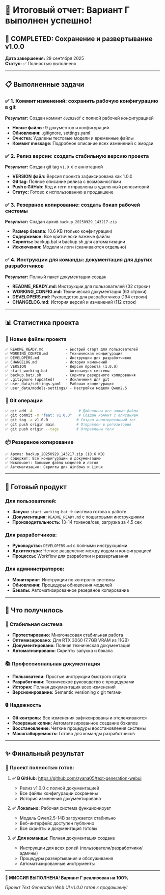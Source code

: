 # 📝 Итоговый отчет: Вариант Г выполнен успешно!

## 🎉 **COMPLETED: Сохранение и развертывание v1.0.0**

**Дата завершения:** 29 сентября 2025  
**Статус:** ✅ Полностью выполнено

---

## 📋 Выполненные задачи

### ✅ **1. Коммит изменений: сохранить рабочую конфигурацию в git**

**Результат:** Создан коммит `d02929df` с полной рабочей конфигурацией
- **Новые файлы:** 9 документов и конфигураций
- **Обновления:** .gitignore, settings.yaml
- **Очистка:** Удалены тестовые модели и временные файлы
- **Коммит message:** Подробное описание всех изменений с эмодзи

### ✅ **2. Релиз версии: создать стабильную версию проекта**

**Результат:** Создан git tag `v1.0.0` с аннотацией
- **VERSION файл:** Версия проекта зафиксирована как 1.0.0
- **Git tag:** Полное описание релиза с возможностями
- **Push в GitHub:** Код и теги отправлены в удаленный репозиторий
- **Статус:** Готово к использованию в продакшене

### ✅ **3. Резервное копирование: создать бэкап рабочей системы**

**Результат:** Создан архив `backup_20250929_143217.zip`
- **Размер бэкапа:** 10.6 KB (только конфигурации)
- **Содержимое:** Все критически важные файлы
- **Скрипты:** backup.bat и backup.sh для автоматизации
- **Исключения:** Модели и логи (скачиваются отдельно)

### ✅ **4. Инструкции для команды: документация для других разработчиков**

**Результат:** Полный пакет документации создан
- **README_READY.md:** Инструкции для пользователей (32 строки)
- **WORKING_CONFIG.md:** Техническая документация (63 строки)
- **DEVELOPERS.md:** Руководство для разработчиков (194 строки)
- **CHANGELOG.md:** История версий и изменений (112 строк)

---

## 📊 Статистика проекта

### 📁 **Новые файлы проекта**
```
✅ README_READY.md          - Быстрый старт для пользователей
✅ WORKING_CONFIG.md        - Техническая конфигурация  
✅ DEVELOPERS.md            - Инструкции для разработчиков
✅ CHANGELOG.md             - История изменений
✅ VERSION                  - Версия проекта (1.0.0)
✅ start_working.bat        - Автозапуск системы
✅ backup.bat/.sh           - Скрипты резервного копирования
✅ .gitignore (updated)     - Исключения для git
✅ user_data/settings.yaml  - Рабочая конфигурация
✅ user_data/models-settings/ - Настройки модели Qwen2.5
```

### 🔧 **Git операции**
```bash
✅ git add -A                     # Добавлены все новые файлы
✅ git commit -m "feat: v1.0.0"   # Создан коммит с описанием
✅ git tag -a v1.0.0             # Создан аннотированный тег
✅ git push origin main          # Отправлен в репозиторий
✅ git push origin --tags        # Отправлены теги
```

### 📦 **Резервное копирование**
```
✅ Архив: backup_20250929_143217.zip (10.6 KB)
✅ Содержит: Все конфигурации и документацию
✅ Исключает: Большие файлы моделей и логов
✅ Автоматизация: Скрипты для Windows и Linux
```

---

## 🌟 **Готовый продукт**

### **Для пользователей:**
- **Запуск:** `start_working.bat` → система готова к работе
- **Документация:** `README_READY.md` с пошаговыми инструкциями
- **Производительность:** 13-14 токенов/сек, загрузка за 4.5 сек

### **Для разработчиков:**  
- **Руководство:** `DEVELOPERS.md` с полными инструкциями
- **Архитектура:** Четкое разделение между кодом и конфигурацией
- **Процессы:** Workflow для разработки и развертывания

### **Для администраторов:**
- **Мониторинг:** Инструкции по контролю системы
- **Обновления:** Процедуры обновления моделей
- **Бэкапы:** Автоматизированное резервное копирование

---

## 🎯 **Что получилось**

### 🚀 **Стабильная система**
- **Протестировано:** Многочасовая стабильная работа  
- **Оптимизировано:** Для RTX 3060 (7.7GB VRAM из 11GB)
- **Документировано:** Полная техническая документация
- **Автоматизировано:** Скрипты запуска и бэкапа

### 📚 **Профессиональная документация**
- **Пользователи:** Простые инструкции быстрого старта
- **Разработчики:** Техническое руководство с процедурами  
- **История:** Полная документация всех изменений
- **Версионирование:** Semantic versioning с git тегами

### 🔒 **Надежность**
- **Git контроль:** Все изменения зафиксированы и отслеживаются
- **Резервные копии:** Автоматизированное создание бэкапов
- **Восстановление:** Четкие процедуры восстановления системы
- **Масштабируемость:** Готово для команды разработчиков

---

## ✨ **Финальный результат**

### 🎊 **Проект полностью готов:**

1. **✅ В GitHub:** https://github.com/zyana05/text-generation-webui
   - Релиз v1.0.0 с полной документацией
   - Все файлы конфигурации сохранены
   - История изменений документирована

2. **✅ Локально:** Рабочая система функционирует  
   - Модель Qwen2.5-14B загружается стабильно
   - Веб-интерфейс доступен публично
   - Все скрипты и документация готовы

3. **✅ Для команды:** Полная документация создана
   - Инструкции для всех ролей (пользователи/разработчики/админы)
   - Процедуры развертывания и обслуживания
   - Автоматизированные инструменты

---

**🎉 МИССИЯ ВЫПОЛНЕНА! Вариант Г реализован на 100%**

*Проект Text Generation Web UI v1.0.0 готов к продакшену!*